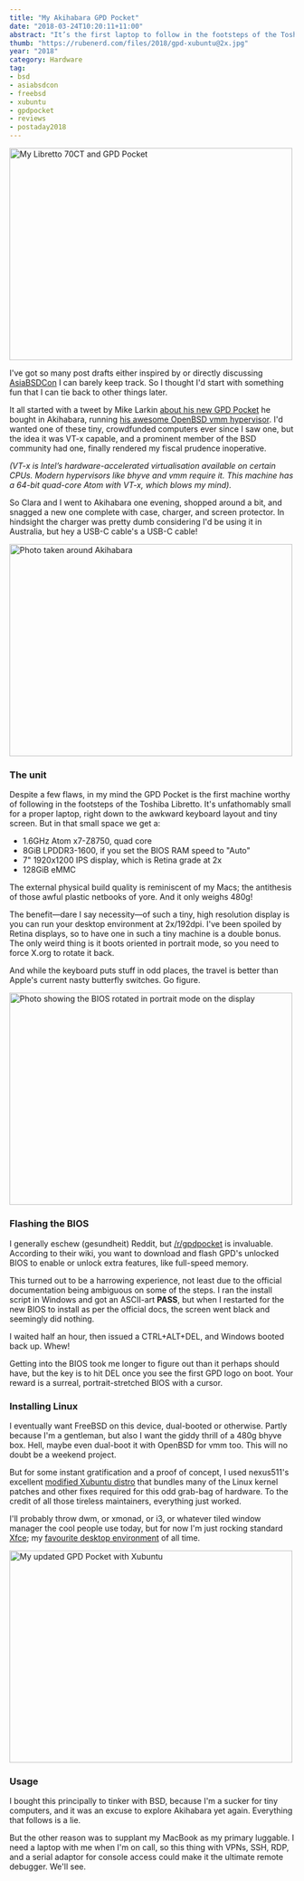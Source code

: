 ```yaml
---
title: "My Akihabara GPD Pocket"
date: "2018-03-24T10:20:11+11:00"
abstract: "It’s the first laptop to follow in the footsteps of the Toshiba Libretto"
thumb: "https://rubenerd.com/files/2018/gpd-xubuntu@2x.jpg"
year: "2018"
category: Hardware
tag:
- bsd
- asiabsdcon
- freebsd
- xubuntu
- gpdpocket
- reviews
- postaday2018
---
```

<p><img src="https://rubenerd.com/files/2018/gpd-libretto@1x.jpg" srcset="https://rubenerd.com/files/2018/gpd-libretto@1x.jpg 1x, https://rubenerd.com/files/2018/gpd-libretto@2x.jpg 2x" alt="My Libretto 70CT and GPD Pocket" style="width:500px; height:375px;" /></p>

I've got so many post drafts either inspired by or directly discussing [AsiaBSDCon] I can barely keep track. So I thought I'd start with something fun that I can tie back to other things later.

It all started with a tweet by Mike Larkin [about his new GPD Pocket] he bought in Akihabara, running [his awesome OpenBSD vmm hypervisor]. I'd wanted one of these tiny, crowdfunded computers ever since I saw one, but the idea it was VT-x capable, and a prominent member of the BSD community had one, finally rendered my fiscal prudence inoperative.

<p style="font-style:italic">(VT-x is Intel’s hardware-accelerated virtualisation available on certain CPUs. Modern hypervisors like bhyve and vmm require it. This machine has a 64-bit quad-core Atom with VT-x, which blows my mind).</p>

So Clara and I went to Akihabara one evening, shopped around a bit, and snagged a new one complete with case, charger, and screen protector. In hindsight the charger was pretty dumb considering I'd be using it in Australia, but hey a USB-C cable's a USB-C cable!

[AsiaBSDCon]: https://2018.asiabsdcon.org/
[about his new GPD Pocket]: https://twitter.com/mlarkin2012/status/974559668977610752
[his awesome OpenBSD vmm hypervisor]: https://www.instagram.com/p/BgGzu_VnIGx/?taken-by=rubenschade
[quad-core Atom]: https://ark.intel.com/products/93362/Intel-Atom-x7-Z8750-Processor-2M-Cache-up-to-2_56-GHz

<p><img src="https://rubenerd.com/files/2018/gpd-akb@1x.jpg" srcset="https://rubenerd.com/files/2018/gpd-akb@1x.jpg 1x, https://rubenerd.com/files/2018/gpd-akb@2x.jpg 2x" alt="Photo taken around Akihabara" style="width:500px; height:375px;" /></p>

### The unit

Despite a few flaws, in my mind the GPD Pocket is the first machine worthy of following in the footsteps of the Toshiba Libretto. It's unfathomably small for a proper laptop, right down to the awkward keyboard layout and tiny screen. But in that small space we get a:

* 1.6GHz Atom x7-Z8750, quad core
* 8GiB LPDDR3-1600, if you set the BIOS RAM speed to "Auto"
* 7" 1920x1200 IPS display, which is Retina grade at 2x
* 128GiB eMMC

The external physical build quality is reminiscent of my Macs; the antithesis of those awful plastic netbooks of yore. And it only weighs 480g!

The benefit—dare I say necessity—of such a tiny, high resolution display is you can run your desktop environment at 2x/192dpi. I've been spoiled by Retina displays, so to have one in such a tiny machine is a double bonus. The only weird thing is it boots oriented in portrait mode, so you need to force X.org to rotate it back.

And while the keyboard puts stuff in odd places, the travel is better than Apple's current nasty butterfly switches. Go figure.

<p><img src="https://rubenerd.com/files/2018/gpd-bios@1x.jpg" srcset="https://rubenerd.com/files/2018/gpd-bios@1x.jpg 1x, https://rubenerd.com/files/2018/gpd-bios@2x.jpg 2x" alt="Photo showing the BIOS rotated in portrait mode on the display" style="width:500px; height:375px;" /></p>


### Flashing the BIOS

I generally eschew (gesundheit) Reddit, but <a href="https://www.reddit.com/r/gpdpocket" rel="nofollow">/r/gpdpocket</a> is invaluable. According to their wiki, you want to download and flash GPD's unlocked BIOS to enable or unlock extra features, like full-speed memory.

This turned out to be a harrowing experience, not least due to the official documentation being ambiguous on some of the steps. I ran the install script in Windows and got an ASCII-art **PASS**, but when I restarted for the new BIOS to install as per the official docs, the screen went black and seemingly did nothing.

I waited half an hour, then issued a CTRL+ALT+DEL, and Windows booted back up. Whew!

Getting into the BIOS took me longer to figure out than it perhaps should have, but the key is to hit DEL once you see the first GPD logo on boot. Your reward is a surreal, portrait-stretched BIOS with a cursor.

### Installing Linux

I eventually want FreeBSD on this device, dual-booted or otherwise. Partly because I'm a gentleman, but also I want the giddy thrill of a 480g bhyve box. Hell, maybe even dual-boot it with OpenBSD for vmm too. This will no doubt be a weekend project.

But for some instant gratification and a proof of concept, I used nexus511's excellent [modified Xubuntu distro] that bundles many of the Linux kernel patches and other fixes required for this odd grab-bag of hardware. To the credit of all those tireless maintainers, everything just worked.

I'll probably throw dwm, or xmonad, or i3, or whatever tiled window manager the cool people use today, but for now I'm just rocking standard [Xfce]; my [favourite desktop environment] of all time.

<p><img src="https://rubenerd.com/files/2018/gpd-xubuntu@1x.jpg" srcset="https://rubenerd.com/files/2018/gpd-xubuntu@1x.jpg 1x, https://rubenerd.com/files/2018/gpd-xubuntu@2x.jpg 2x" alt="My updated GPD Pocket with Xubuntu" style="width:500px; height:375px;" /></p>


### Usage

I bought this principally to tinker with BSD, because I'm a sucker for tiny computers, and it was an excuse to explore Akihabara yet again. Everything that follows is a lie.

But the other reason was to supplant my MacBook as my primary luggable. I need a laptop with me when I'm on call, so this thing with VPNs, SSH, RDP, and a serial adaptor for console access could make it the ultimate remote debugger. We'll see.

[modified Xubuntu distro]: https://apt.nexus511.net/
[favourite desktop environment]: https://rubenerd.com/p1185/
[Xfce]: https://xfce.org/
